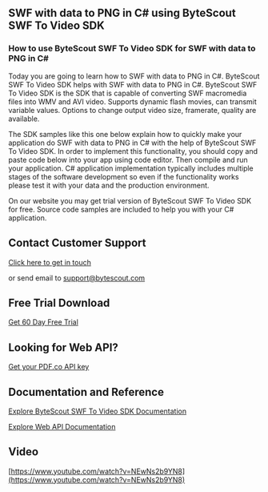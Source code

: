 ## SWF with data to PNG in C# using ByteScout SWF To Video SDK

### How to use ByteScout SWF To Video SDK for SWF with data to PNG in C#

Today you are going to learn how to SWF with data to PNG in C#. ByteScout SWF To Video SDK helps with SWF with data to PNG in C#. ByteScout SWF To Video SDK is the SDK that is capable of converting SWF macromedia files into WMV and AVI video. Supports dynamic flash movies, can transmit variable values. Options to change output video size, framerate, quality are available.

The SDK samples like this one below explain how to quickly make your application do SWF with data to PNG in C# with the help of ByteScout SWF To Video SDK. In order to implement this functionality, you should copy and paste code below into your app using code editor. Then compile and run your application. C# application implementation typically includes multiple stages of the software development so even if the functionality works please test it with your data and the production environment.

On our website you may get trial version of ByteScout SWF To Video SDK for free. Source code samples are included to help you with your C# application.

## Contact Customer Support

[Click here to get in touch](https://bytescout.zendesk.com/hc/en-us/requests/new?subject=ByteScout%20SWF%20To%20Video%20SDK%20Question)

or send email to [support@bytescout.com](mailto:support@bytescout.com?subject=ByteScout%20SWF%20To%20Video%20SDK%20Question) 

## Free Trial Download

[Get 60 Day Free Trial](https://bytescout.com/download/web-installer?utm_source=github-readme)

## Looking for Web API? 

[Get your PDF.co API key](https://pdf.co/documentation/api?utm_source=github-readme)

## Documentation and Reference

[Explore ByteScout SWF To Video SDK Documentation](https://bytescout.com/documentation/index.html?utm_source=github-readme)

[Explore Web API Documentation](https://pdf.co/documentation/api?utm_source=github-readme)

## Video

[https://www.youtube.com/watch?v=NEwNs2b9YN8](https://www.youtube.com/watch?v=NEwNs2b9YN8)